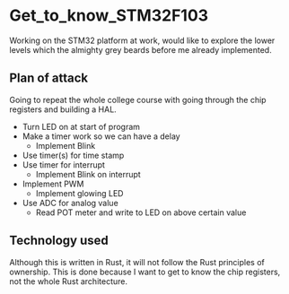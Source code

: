 # Get_to_know_STM32F103
Working on the STM32 platform at work, would like to explore the lower levels which the almighty grey beards before me already implemented.

## Plan of attack
Going to repeat the whole college course with going through the chip registers and building a HAL.
* Turn LED on at start of program
* Make a timer work so we can have a delay
    * Implement Blink
* Use timer(s) for time stamp
* Use timer for interrupt
    * Implement Blink on interrupt
* Implement PWM
    * Implement glowing LED
* Use ADC for analog value
  * Read POT meter and write to LED on above certain value

## Technology used
Although this is written in Rust, it will not follow the Rust principles of ownership. 
This is done because I want to get to know the chip registers, not the whole Rust architecture.
